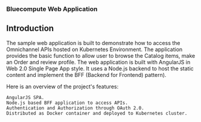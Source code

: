 ### Bluecompute Web Application 

## Introduction

The sample web application is built to demonstrate how to access the Omnichannel APIs hosted on Kubernetes Environment. The application provides the basic function to allow user to browse the Catalog items, make an Order and review profile. The web application is built with AngularJS in Web 2.0 Single Page App style. It uses a Node.js backend to host the static content and implement the BFF (Backend for Frontend) pattern).

Here is an overview of the project's features:

    AngularJS SPA.
    Node.js based BFF application to access APIs.
    Authentication and Authorization through OAuth 2.0.
    Distributed as Docker container and deployed to Kubernetes cluster.
